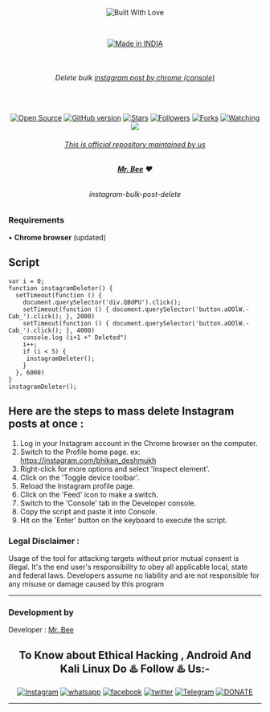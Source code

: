 <p align=center>
  <img title="Built With Love" src="https://forthebadge.com/images/badges/built-with-love.svg"></p>

  <br>

<p align=center>
  <a href="https://www.instagram.com/bhikan_deshmukh"><img title="Made in INDIA" src="https://img.shields.io/badge/MADE%20IN-INDIA-SCRIPT?colorA=%23ff8100&colorB=%23017e40&colorC=%23ff0000&style=for-the-badge"></a>
  </p>

  <br>

###### <p align="center"> Delete bulk <a href="https://www.instagram.com/bhikan_deshmukh">instagram post by chrome (console)

  <br>

<p align=center>
  <a href="https://www.instagram.com/bhikan_deshmukh"><img title="Open Source" src="https://img.shields.io/badge/Open%20Source-%E2%99%A5-red" ></a>
  <a href="https://www.instagram.com/bhikan_deshmukh"><img title="GitHub version" src="https://d25lcipzij17d.cloudfront.net/badge.svg?id=gh&type=6&v=1.0&x2=0" ></a>
  <a href="https://www.instagram.com/bhikan_deshmukh"><img title="Stars" src="https://img.shields.io/github/stars/bhikandeshmukh/instagram-bulk-post-delete?style=social" ></a>
  <a href="https://github.com/bhikandeshmukh/followers"><img title="Followers" src="https://img.shields.io/github/followers/bhikandeshmukh?color=blue&style=flat-square"></a>
  <a href="https://github.com/bhikandeshmukh/instagram-bulk-post-delete/network/members"><img title="Forks" src="https://img.shields.io/github/forks/bhikandeshmukh/instagram-bulk-post-delete?color=red&style=flat-square"></a>
  <a href="https://github.com/bhikandeshmukh/instagram-bulk-post-delete/watchers"><img title="Watching" src="https://img.shields.io/github/watchers/bhikandeshmukh/instagram-bulk-post-delete?label=Watchers&color=blue&style=flat-square"></a>
  <a href="#"><img src="https://badges.pufler.dev/visits/bhikandeshmukh/instagram-bulk-post-delete">
</p>

###### <p align="center">*This is official repository maintained by us*
###### <p align="center"> *[**Mr. Bee**](https://www.instagram.com/bhikan_deshmukh/) ❤️*

###### <p align="center"> instagram-bulk-post-delete

### Requirements
• **Chrome browser** (updated) <br>

## Script

```
var i = 0;
function instagramDeleter() {
  setTimeout(function () {
    document.querySelector('div.QBdPU').click();
    setTimeout(function () { document.querySelector('button.aOOlW.-Cab_').click(); }, 2000)
    setTimeout(function () { document.querySelector('button.aOOlW.-Cab_').click(); }, 4000)
    console.log (i+1 +" Deleted")
    i++;
    if (i < 5) {
     instagramDeleter();
    }
  }, 6000)
}
instagramDeleter();
```

## Here are the steps to mass delete Instagram posts at once :

1. Log in your Instagram account in the Chrome browser on the computer.
2. Switch to the Profile home page. ex: https://instagram.com/bhikan_deshmukh
3. Right-click for more options and select 'Inspect element'.
4. Click on the 'Toggle device toolbar'.
5. Reload the Instagram profile page.
6. Click on the 'Feed' icon to make a switch.
7. Switch to the 'Console' tab in the Developer console.
8. Copy the script and paste it into Console.
10. Hit on the 'Enter' button on the keyboard to execute the script.


### Legal Disclaimer :

Usage of the tool for attacking targets without prior mutual consent is illegal. It's the end user's responsibility to obey all applicable local, state and federal laws. Developers assume no liability and are not responsible for any misuse or damage caused by this program

-------------------------------------------------------------------------------------

### Development by

Developer : [Mr. Bee](https://www.instagram.com/bhikan_deshmukh/)

### <h2 align="center">To Know about Ethical Hacking , Android And Kali Linux Do ♨️ Follow ♨️ Us:-</h2>
<p align="center">
<a href="https://www.instagram.com/bhikan_deshmukh/"><img title="Instagram" src="https://img.shields.io/badge/instagram-%23E4405F.svg?&style=for-the-badge&logo=instagram&logoColor=white"></a>
<a href="https://wa.me/918600525401"><img title="whatsapp" src="https://img.shields.io/badge/WHATSAPP-%2325D366.svg?&style=for-the-badge&logo=whatsapp&logoColor=white"></a>
<a href="https://www.facebook.com/thebhikandeshmukh"><img title="facebook" src="https://img.shields.io/badge/facebook-%231877F2.svg?&style=for-the-badge&logo=facebook&logoColor=white"></a>
<a href="https://www.twitter.com/bhikan_deshmukh/"><img title="twitter" src="https://img.shields.io/badge/twitter-%231DA1F2.svg?&style=for-the-badge&logo=twitter&logoColor=white"></a>
<a href="https://t.me/dev_aladdin"><img title="Telegram" src="https://img.shields.io/badge/Telegram-blue?style=for-the-badge&logo=Telegram"></a>
<a href="https://rzp.io/l/mrbee"><img title="DONATE" src="https://img.shields.io/badge/DONATE-yellow?style=for-the-badge&logo=google-pay"></a>
</p>

-------------------------------------------------------------------------------------
